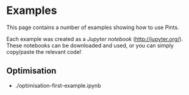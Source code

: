 # Examples

This page contains a number of examples showing how to use Pints.

Each example was created as a _Jupyter notebook_ (http://jupyter.org/). These notebooks can be downloaded and used, or you can simply copy/paste the relevant code!

## Optimisation
- ./optimisation-first-example.ipynb
